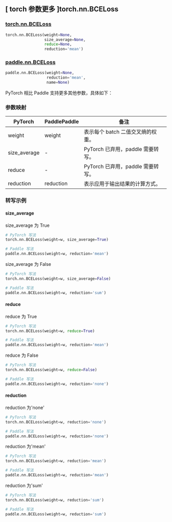 ## [ torch 参数更多 ]torch.nn.BCELoss
### [torch.nn.BCELoss](https://pytorch.org/docs/stable/generated/torch.nn.BCELoss.html?highlight=bceloss#torch.nn.BCELoss)

```python
torch.nn.BCELoss(weight=None,
                 size_average=None,
                 reduce=None,
                 reduction='mean')
```

### [paddle.nn.BCELoss](https://www.paddlepaddle.org.cn/documentation/docs/zh/develop/api/paddle/nn/BCELoss_cn.html#bceloss)

```python
paddle.nn.BCELoss(weight=None,
                  reduction='mean',
                  name=None)
```

PyTorch 相比 Paddle 支持更多其他参数，具体如下：
### 参数映射

| PyTorch       | PaddlePaddle | 备注                                                   |
| ------------- | ------------ | ------------------------------------------------------ |
| weight           | weight      | 表示每个 batch 二值交叉熵的权重。                                     |
| size_average  | -            | PyTorch 已弃用，paddle 需要转写。 |
| reduce        | -            | PyTorch 已弃用，paddle 需要转写。 |
| reduction  | reduction            | 表示应用于输出结果的计算方式。  |

### 转写示例
#### size_average
size_average 为 True
```python
# PyTorch 写法
torch.nn.BCELoss(weight=w, size_average=True)

# Paddle 写法
paddle.nn.BCELoss(weight=w, reduction='mean')
```

size_average 为 False
```python
# PyTorch 写法
torch.nn.BCELoss(weight=w, size_average=False)

# Paddle 写法
paddle.nn.BCELoss(weight=w, reduction='sum')
```

#### reduce
reduce 为 True
```python
# PyTorch 写法
torch.nn.BCELoss(weight=w, reduce=True)

# Paddle 写法
paddle.nn.BCELoss(weight=w, reduction='mean')
```

reduce 为 False
```python
# PyTorch 写法
torch.nn.BCELoss(weight=w, reduce=False)

# Paddle 写法
paddle.nn.BCELoss(weight=w, reduction='none')
```

#### reduction
reduction 为'none'
```python
# PyTorch 写法
torch.nn.BCELoss(weight=w, reduction='none')

# Paddle 写法
paddle.nn.BCELoss(weight=w, reduction='none')
```

reduction 为'mean'
```python
# PyTorch 写法
torch.nn.BCELoss(weight=w, reduction='mean')

# Paddle 写法
paddle.nn.BCELoss(weight=w, reduction='mean')
```

reduction 为'sum'
```python
# PyTorch 写法
torch.nn.BCELoss(weight=w, reduction='sum')

# Paddle 写法
paddle.nn.BCELoss(weight=w, reduction='sum')
```
